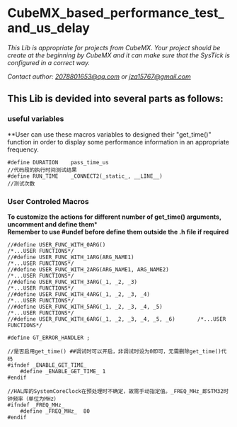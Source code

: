 # CubeMX_based_performance_test_and_us_delay

*This Lib is appropriate for projects from CubeMX. Your project should be create at the beginning by CubeMX and it can make sure that the SysTick is configured in a correct way.*

*Contact author: 2078801653@qq.com or jza15767@gmail.com*

## This Lib is devided into several parts as follows:
### **useful variables**  
**User can use these macros variables to designed their "get_time()" function in order to display some performance information in an appropriate frequency.
```
#define DURATION 	pass_time_us														//代码段的执行时间测试结果  
#define RUN_TIME 	_CONNECT2(_static_, __LINE__)						//测试次数
```
### **User Controled Macros**
**To customize the actions for different number of get_time() arguments, uncomment and define them***  
**Remember to use #undef before define them outside the .h file if required**
```
//#define USER_FUNC_WITH_0ARG() 													/*...USER FUNCTIONS*/
//#define USER_FUNC_WITH_1ARG(ARG_NAME1)  								/*...USER FUNCTIONS*/
//#define USER_FUNC_WITH_2ARG(ARG_NAME1, ARG_NAME2)				/*...USER FUNCTIONS*/
//#define USER_FUNC_WITH_3ARG(_1, _2, _3) 								/*...USER FUNCTIONS*/
//#define USER_FUNC_WITH_4ARG(_1, _2, _3, _4)  						/*...USER FUNCTIONS*/
//#define USER_FUNC_WITH_5ARG(_1, _2, _3, _4, _5)  				/*...USER FUNCTIONS*/
//#define USER_FUNC_WITH_6ARG(_1, _2, _3, _4, _5, _6)  		/*...USER FUNCTIONS*/

#define GT_ERROR_HANDLER ;

//是否启用get_time() ##调试时可以开启，非调试时设为0即可，无需删除get_time()代码
#ifndef _ENABLE_GET_TIME_
	#define _ENABLE_GET_TIME_ 1
#endif

//HAL库的SystemCoreClock在预处理时不确定，故需手动指定值。_FREQ_MHz_即STM32时钟频率（单位为MHz）
#ifndef _FREQ_MHz_
	#define _FREQ_MHz_  80
#endif
```
